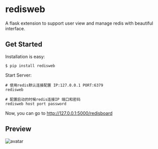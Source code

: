 # redisweb

A flask extension to support user view and manage redis with beautiful interface.


## Get Started

Installation is easy:
```
$ pip install redisweb
```

Start Server:
```shell
# 使用redis默认连接配置 IP:127.0.0.1 PORT:6379
redisweb
```

```shell
# 配置启动的时候redis连接IP 端口和密码
redisweb host port password
```

Now, you can go to http://127.0.0.1:5000/redisboard 


## Preview
![avatar](https://s1.ax1x.com/2020/07/07/UAIHFe.jpg)

